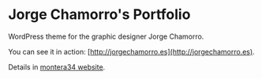 Jorge Chamorro's Portfolio
=========

WordPress theme for the graphic designer Jorge Chamorro.

You can see it in action: [http://jorgechamorro.es](http://jorgechamorro.es).

Details in [montera34 website](http://montera34.com/project/jorge-chamorro-portfolio/).
